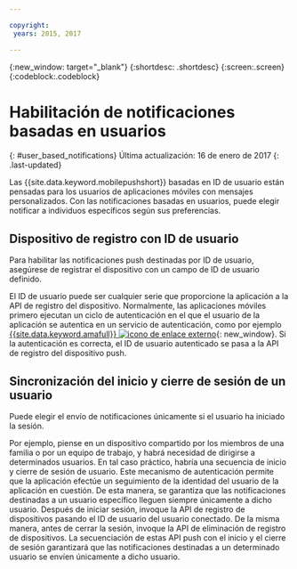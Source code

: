 ```yaml
---

copyright:
 years: 2015, 2017

---
```


{:new_window: target="_blank"}
{:shortdesc: .shortdesc}
{:screen:.screen}
{:codeblock:.codeblock}

# Habilitación de notificaciones basadas en usuarios
{: #user_based_notifications}
Última actualización: 16 de enero de 2017
{: .last-updated}

Las {{site.data.keyword.mobilepushshort}} basadas en ID de usuario están pensadas para los usuarios de aplicaciones móviles con mensajes personalizados. Con las notificaciones basadas en usuarios, puede elegir notificar a individuos específicos según sus preferencias.

## Dispositivo de registro con ID de usuario
Para habilitar las notificaciones push destinadas por ID de usuario, asegúrese de registrar el dispositivo con un campo de ID de usuario definido.     

El ID de usuario puede ser cualquier serie que proporcione la aplicación a la API de registro del dispositivo. Normalmente, las aplicaciones móviles primero ejecutan un ciclo de autenticación en el que el usuario de la aplicación se autentica en un servicio de autenticación, como por ejemplo [{{site.data.keyword.amafull}} ![icono de enlace externo](../../icons/launch-glyph.svg "icono de enlace externo")](https://console.ng.bluemix.net/docs/services/mobileaccess/index.html "icono de enlace externo"){: new_window}. Si la autenticación es correcta, el ID de usuario autenticado se pasa a la API de registro del dispositivo push. 

## Sincronización del inicio y cierre de sesión de un usuario 

Puede elegir el envío de notificaciones únicamente si el usuario ha iniciado la sesión. 

Por ejemplo, piense en un dispositivo compartido por los miembros de una familia o por un equipo de trabajo, y habrá necesidad de dirigirse a determinados usuarios. En tal caso práctico, habría una secuencia de inicio y cierre de sesión de usuario. Este mecanismo de autenticación permite que la aplicación efectúe un seguimiento de la identidad del usuario de la aplicación en cuestión. De esta manera, se garantiza que las notificaciones destinadas a un usuario específico lleguen siempre únicamente a dicho usuario. Después de iniciar sesión, invoque la API de registro de dispositivos pasando el ID de usuario del usuario conectado. De la misma manera, antes de cerrar la sesión, invoque la API de eliminación de registro de dispositivos. La secuenciación de estas API push con el inicio y el cierre de sesión garantizará que las notificaciones destinadas a un determinado usuario se envíen únicamente a dicho usuario.
